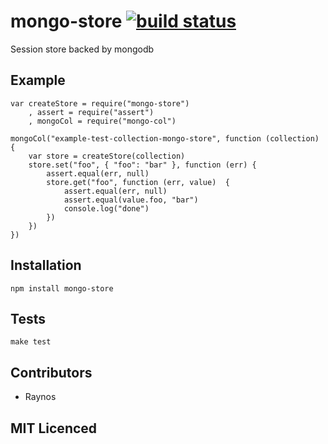 # mongo-store [![build status][1]][2]

Session store backed by mongodb

## Example

    var createStore = require("mongo-store")
        , assert = require("assert")
        , mongoCol = require("mongo-col")

    mongoCol("example-test-collection-mongo-store", function (collection) {
        var store = createStore(collection)
        store.set("foo", { "foo": "bar" }, function (err) {
            assert.equal(err, null)
            store.get("foo", function (err, value)  {
                assert.equal(err, null)
                assert.equal(value.foo, "bar")
                console.log("done")
            })
        })
    })

## Installation

`npm install mongo-store`

## Tests

`make test`

## Contributors

 - Raynos

## MIT Licenced

  [1]: https://secure.travis-ci.org/Raynos/mongo-store.png
  [2]: http://travis-ci.org/Raynos/mongo-store